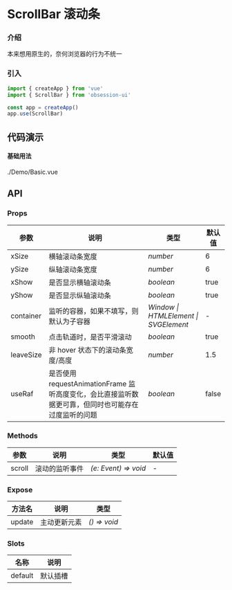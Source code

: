 # ScrollBar 滚动条

### 介绍

本来想用原生的，奈何浏览器的行为不统一

### 引入

```js
import { createApp } from 'vue'
import { ScrollBar } from 'obsession-ui'

const app = createApp()
app.use(ScrollBar)
```

## 代码演示

#### 基础用法

<demo-code transform>./Demo/Basic.vue</demo-code>

## API

### Props

| 参数      | 说明           | 类型                                                                | 默认值 |
| --------- | -------------- | ------------------------------------------------------------------- | ------ |
| xSize | 横轴滚动条宽度     | _number_                                                    | 6     |
| ySize | 纵轴滚动条宽度 | _number_ | 6 |
| xShow | 是否显示横轴滚动条     | _boolean_                                                    | true     |
| yShow | 是否显示纵轴滚动条 | _boolean_ | true |
| container | 监听的容器，如果不填写，则默认为子容器 | _Window \| HTMLElement \| SVGElement_ | - |
| smooth | 点击轨道时，是否平滑滚动 | _boolean_ | true |
| leaveSize | 非 hover 状态下的滚动条宽度/高度 | _number_ | 1.5 |
| useRaf | 是否使用 requestAnimationFrame 监听高度变化，会比直接监听数据更可靠，但同时也可能存在过度监听的问题 | _boolean_ | false |

### Methods

| 参数      | 说明           | 类型                                                                | 默认值 |
| --------- | -------------- | ------------------------------------------------------------------- | ------ |
| scroll      | 滚动的监听事件       | _(e: Event) => void_          | -     |

### Expose

| 方法名 | 说明 | 类型 |
| -- | -- | -- |
| update | 主动更新元素 | _() => void_ |

### Slots

| 名称    | 说明     |
| ------- | -------- |
| default | 默认插槽 |